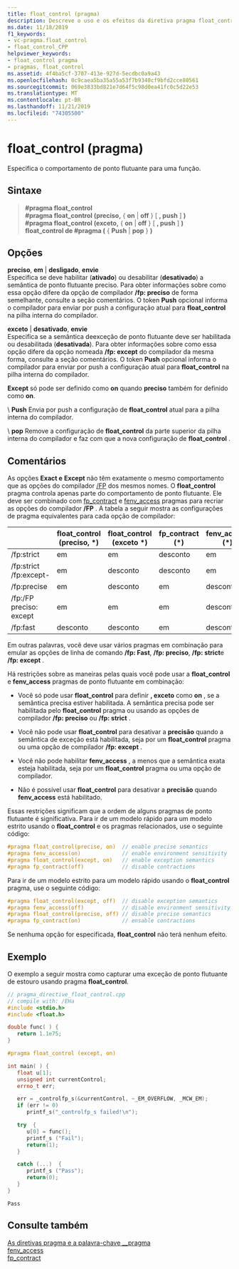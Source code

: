 ```yaml
---
title: float_control (pragma)
description: Descreve o uso e os efeitos da diretiva pragma float_control. A diretiva float_control controla o estado da semântica precisa de ponto flutuante e semântica de exceção em tempo de execução.
ms.date: 11/18/2019
f1_keywords:
- vc-pragma.float_control
- float_control_CPP
helpviewer_keywords:
- float_control pragma
- pragmas, float_control
ms.assetid: 4f4ba5cf-3707-413e-927d-5ecdbc0a9a43
ms.openlocfilehash: 0c9caea5ba35a55a53f7b9340cf9bfd2cce80561
ms.sourcegitcommit: 069e3833bd821e7d64f5c98d0ea41fc0c5d22e53
ms.translationtype: MT
ms.contentlocale: pt-BR
ms.lasthandoff: 11/21/2019
ms.locfileid: "74305500"
---
```

# <a name="float_control-pragma"></a>float_control (pragma)

Especifica o comportamento de ponto flutuante para uma função.

## <a name="syntax"></a>Sintaxe

> **#pragma float_control**\
> **#pragma float_control (preciso,** { **on** | **off** } [ **, push** ] **)** \
> **#pragma float_control (exceto,** { **on** | **off** } [ **, push** ] **)** \
> **float_control de #pragma (** { **Push** | **pop** } **)**

## <a name="options"></a>Opções

**preciso**, **em** | **desligado**, **envie**\
Especifica se deve habilitar (**ativado**) ou desabilitar (**desativado**) a semântica de ponto flutuante preciso. Para obter informações sobre como essa opção difere da opção de compilador **/fp: preciso** de forma semelhante, consulte a seção comentários. O token **Push** opcional informa o compilador para enviar por push a configuração atual para **float_control** na pilha interna do compilador.

**exceto** |  **desativado**, **envie**\
Especifica se a semântica deexceção de ponto flutuante deve ser habilitada ou desabilitada (**desativada**). Para obter informações sobre como essa opção difere da opção nomeada **/fp: except** do compilador da mesma forma, consulte a seção comentários. O token **Push** opcional informa o compilador para enviar por push a configuração atual para **float_control** na pilha interna do compilador.

**Except** só pode ser definido como **on** quando **preciso** também for definido como **on**.

\ **Push**
Envia por push a configuração de **float_control** atual para a pilha interna do compilador.

\ **pop**
Remove a configuração de **float_control** da parte superior da pilha interna do compilador e faz com que a nova configuração de **float_control** .

## <a name="remarks"></a>Comentários

As opções **Exact e** **Except** não têm exatamente o mesmo comportamento que as opções do compilador [/FP](../build/reference/fp-specify-floating-point-behavior.md) dos mesmos nomes. O **float_control** pragma controla apenas parte do comportamento de ponto flutuante. Ele deve ser combinado com [fp_contract](../preprocessor/fp-contract.md) e [fenv_access](../preprocessor/fenv-access.md) pragmas para recriar as opções do compilador **/FP** . A tabela a seguir mostra as configurações de pragma equivalentes para cada opção de compilador:

| | float_control (preciso, \*) | float_control (exceto \*) | fp_contract (\*) | fenv_access (\*) |
|-|-|-|-|-|
| /fp:strict             | em  | em  | desconto | em  |
| /fp:strict /fp:except- | em  | desconto | desconto | em  |
| /fp:precise            | em  | desconto | em  | desconto |
| /fp:/FP preciso: except | em  | em  | em  | desconto |
| /fp:fast               | desconto | desconto | em  | desconto |

Em outras palavras, você deve usar vários pragmas em combinação para emular as opções de linha de comando **/fp: Fast**, **/fp: preciso**, **/fp: strict**e **/fp: except** .

Há restrições sobre as maneiras pelas quais você pode usar a **float_control** e **fenv_access** pragmas de ponto flutuante em combinação:

- Você só pode usar **float_control** para definir **, exceto** como **on** , se a semântica precisa estiver habilitada. A semântica precisa pode ser habilitada pelo **float_control** pragma ou usando as opções de compilador **/fp: preciso** ou **/fp: strict** .

- Você não pode usar **float_control** para desativar a **precisão** quando a semântica de exceção está habilitada, seja por um **float_control** pragma ou uma opção de compilador **/fp: except** .

- Você não pode habilitar **fenv_access** , a menos que a semântica exata esteja habilitada, seja por um **float_control** pragma ou uma opção de compilador.

- Não é possível usar **float_control** para desativar a **precisão** quando **fenv_access** está habilitado.

Essas restrições significam que a ordem de alguns pragmas de ponto flutuante é significativa. Para ir de um modelo rápido para um modelo estrito usando o **float_control** e os pragmas relacionados, use o seguinte código:

```cpp
#pragma float_control(precise, on)  // enable precise semantics
#pragma fenv_access(on)             // enable environment sensitivity
#pragma float_control(except, on)   // enable exception semantics
#pragma fp_contract(off)            // disable contractions
```

Para ir de um modelo estrito para um modelo rápido usando o **float_control** pragma, use o seguinte código:

```cpp
#pragma float_control(except, off)  // disable exception semantics
#pragma fenv_access(off)            // disable environment sensitivity
#pragma float_control(precise, off) // disable precise semantics
#pragma fp_contract(on)             // ensable contractions
```

Se nenhuma opção for especificada, **float_control** não terá nenhum efeito.

## <a name="example"></a>Exemplo

O exemplo a seguir mostra como capturar uma exceção de ponto flutuante de estouro usando pragma **float_control**.

```cpp
// pragma_directive_float_control.cpp
// compile with: /EHa
#include <stdio.h>
#include <float.h>

double func( ) {
   return 1.1e75;
}

#pragma float_control (except, on)

int main( ) {
   float u[1];
   unsigned int currentControl;
   errno_t err;

   err = _controlfp_s(&currentControl, ~_EM_OVERFLOW, _MCW_EM);
   if (err != 0)
      printf_s("_controlfp_s failed!\n");

   try  {
      u[0] = func();
      printf_s ("Fail");
      return(1);
   }

   catch (...)  {
      printf_s ("Pass");
      return(0);
   }
}
```

```Output
Pass
```

## <a name="see-also"></a>Consulte também

[As diretivas pragma e a palavra-chave __pragma](../preprocessor/pragma-directives-and-the-pragma-keyword.md)\
[fenv_access](../preprocessor/fenv-access.md)\
[fp_contract](../preprocessor/fp-contract.md)
